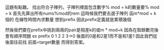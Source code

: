 這題有點難。
找出符合子陣列，子陣列裡面包含數字% mod = k的數量要% mod = k
首先先算出所有nums%mod的rem
這時候我們要去選子陣列 函m*mod + k個的
在線性時間內求數量 想到prefix
因此prefix定義就是累積幾個

然後我們要在prefix中挑到兩兩的pair是相差k的或m * mod+k
因為在取餘數完後會有順序問題 ex prefix 0 1 2 2 3->0
後面的0是和2差1而不是和1差1
因此我們從後面往前找 前面=target數量
而得到答案。

